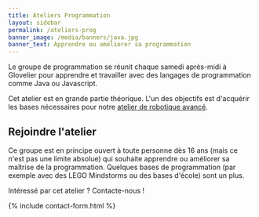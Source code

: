 ```yaml
---
title: Ateliers Programmation
layout: sidebar
permalink: /ateliers-prog
banner_image: /media/banners/java.jpg
banner_text: Apprendre ou améliorer sa programmation
---
```


Le groupe de programmation se réunit chaque samedi après-midi à Glovelier pour apprendre et travailler avec des langages de programmation comme Java ou Javascript.

Cet atelier est en grande partie théorique.
L'un des objectifs est d'acquérir les bases nécessaires pour notre [atelier de robotique avancé](/nouveaux-ateliers).

<!-- section -->

## Rejoindre l'atelier

Ce groupe est en principe ouvert à toute personne dès 16 ans (mais ce n'est pas une limite absolue) qui souhaite apprendre ou améliorer sa maîtrise de la programmation.
Quelques bases de programmation (par exemple avec des LEGO Mindstorms ou des bases d'école) sont un plus.

Intéressé par cet atelier ?
Contacte-nous !

{% include contact-form.html %}
